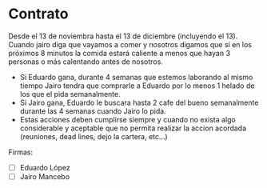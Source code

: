# Contrato
Desde el 13 de noviembra hasta el 13 de diciembre (incluyendo el 13). Cuando jairo diga que vayamos a comer y nosotros digamos que sí en los próximos 8 minutos la comida estará caliente a menos que hayan 3 personas o más calentando antes de nosotros.

- Si Eduardo gana, durante 4 semanas que estemos laborando al mismo tiempo Jairo tendra que comprarle a Eduardo por lo menos 1 helado de los que el pida semanalmente.
- Si Jairo gana, Eduardo le buscara hasta 2 cafe del bueno semanalmente durante las 4 semanas cuando Jairo lo pida.
- Estas acciones deben cumplirse siempre y cuando no exista algo considerable y aceptable que no permita realizar la accion acordada (reuniones, dead lines, dejo la cartera, etc...)

Firmas:
- [ ] Eduardo López
- [ ] Jairo Mancebo